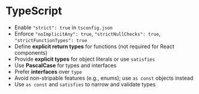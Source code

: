 # TypeScript

- Enable `"strict": true` in `tsconfig.json`
- Enforce `"noImplicitAny": true`, `"strictNullChecks": true`, `"strictFunctionTypes": true`
- Define **explicit return types** for functions (not required for React components)
- Provide **explicit types** for object literals or use `satisfies`
- Use **PascalCase** for types and interfaces
- Prefer **interfaces** over `type`
- Avoid non-stripable features (e.g., enums); use `as const` objects instead
- Use `as const` and `satisfies` to narrow and validate types
